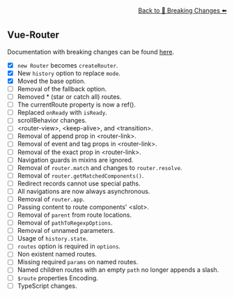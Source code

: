 <p align="right">
  <a href="https://github.com/tthheusalmeida/vue-migration-tool#breaking-changes">
    Back to 🔨 Breaking Changes ⬅️
  </a>
</p>

## Vue-Router

Documentation with breaking changes can be found [here](https://router.vuejs.org/guide/migration/).

- [X] `new Router` becomes `createRouter`.
- [X] New `history` option to replace `mode`.
- [X] Moved the base option.
- [ ] Removal of the fallback option.
- [ ] Removed * (star or catch all) routes.
- [ ] The currentRoute property is now a ref().
- [ ] Replaced `onReady` with `isReady`.
- [ ] scrollBehavior changes.
- [ ] &lt;router-view&gt;, &lt;keep-alive&gt;, and &lt;transition&gt;.
- [ ] Removal of append prop in &lt;router-link&gt;.
- [ ] Removal of event and tag props in &lt;router-link&gt;.
- [ ] Removal of the exact prop in &lt;router-link&gt;.
- [ ] Navigation guards in mixins are ignored.
- [ ] Removal of `router.match` and changes to `router.resolve`.
- [ ] Removal of `router.getMatchedComponents()`.
- [ ] Redirect records cannot use special paths.
- [ ] All navigations are now always asynchronous.
- [ ] Removal of `router.app`.
- [ ] Passing content to route components' &lt;slot&gt;.
- [ ] Removal of `parent` from route locations.
- [ ] Removal of `pathToRegexpOptions`.
- [ ] Removal of unnamed parameters.
- [ ] Usage of `history.state`.
- [ ] `routes` option is required in `options`.
- [ ] Non existent named routes.
- [ ] Missing required `params` on named routes.
- [ ] Named children routes with an empty `path` no longer appends a slash.
- [ ] `$route` properties Encoding.
- [ ] TypeScript changes.